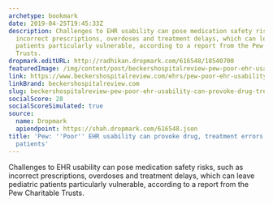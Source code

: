 ```yaml
---
archetype: bookmark
date: 2019-04-25T19:45:33Z
description: Challenges to EHR usability can pose medication safety risks, such as
  incorrect prescriptions, overdoses and treatment delays, which can leave pediatric
  patients particularly vulnerable, according to a report from the Pew Charitable
  Trusts.
dropmark.editURL: http://radhikan.dropmark.com/616548/18540700
featuredImage: /img/content/post/beckershospitalreview-pew-poor-ehr-usability-can-provoke-drug-treatment-errors-for-pediatric-patients.jpg
link: https://www.beckershospitalreview.com/ehrs/pew-poor-ehr-usability-can-provoke-drug-treatment-errors-for-pediatric-patients.html
linkBrand: beckershospitalreview.com
slug: beckershospitalreview-pew-poor-ehr-usability-can-provoke-drug-treatment-errors-for-pediatric-patients
socialScore: 28
socialScoreSimulated: true
source:
  name: Dropmark
  apiendpoint: https://shah.dropmark.com/616548.json
title: 'Pew: ''Poor'' EHR usability can provoke drug, treatment errors for pediatric
  patients'
---
```

Challenges to EHR usability can pose medication safety risks, such as incorrect prescriptions, overdoses and treatment delays, which can leave pediatric patients particularly vulnerable, according to a report from the Pew Charitable Trusts.